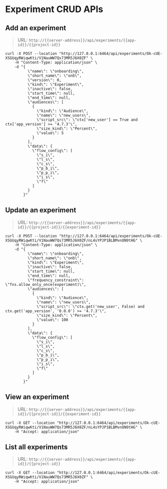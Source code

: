 # Experiment CRUD APIs

## Add an experiment

> URL: `http://{{server-address}}/api/experiments/{{app-id}}/{{project-id}}`

```
curl -X POST --location "http://127.0.0.1:6464/api/experiments/Ok-cUE-XSGUqyRWiqwKti/V1NauWW7Qs73MR5J6X0ZF" \
    -H "Content-Type: application/json" \
    -d "{
          \"name\": \"onboarding\",
          \"short_name\": \"onb\",
          \"version\": 0,
          \"kind\": \"Experiment\",
          \"inactive\": false,
          \"start_time\": null,
          \"end_time\": null,
          \"audiences\": [
            {
              \"kind\": \"Audience\",
              \"name\": \"new_users\",
              \"script_src\": \"ctx['new_user'] == True and ctx['app_version'] >= '4.7.3'\",
              \"size_kind\": \"Percent\",
              \"value\": 5
            }
          ],
          \"data\": {
            \"flow_config\": [
              \"s_i\",
              \"l_s\",
              \"c_s\",
              \"p_b_i\",
              \"p_p_i\",
              \"i_s\",
              \"f\"
            ]
          }
        }"
```

## Update an experiment

> URL: `http://{{server-address}}/api/experiments/{{app-id}}/{{project-id}}/{{experiment-id}}`

```
curl -X POST --location "http://127.0.0.1:6464/api/experiments/Ok-cUE-XSGUqyRWiqwKti/V1NauWW7Qs73MR5J6X0ZF/nL4sYPJP1BLBMvnON9tHG" \
    -H "Content-Type: application/json" \
    -d "{
          \"name\": \"onboarding\",
          \"short_name\": \"onb\",
          \"kind\": \"Experiment\",
          \"inactive\": false,
          \"start_time\": null,
          \"end_time\": null,
          \"frequency_constraint\": \"fns.allow_only_once(experiment)\",
          \"audiences\": [
            {
              \"kind\": \"Audience\",
              \"name\": \"new_users\",
              \"script_src\": \"ctx.get('new_user', False) and ctx.get('app_version', '0.0.0') >= '4.7.3'\",
              \"size_kind\": \"Percent\",
              \"value\": 100
            }
          ],
          \"data\": {
            \"flow_config\": [
              \"s_i\",
              \"l_s\",
              \"c_s\",
              \"p_b_i\",
              \"p_p_i\",
              \"i_s\",
              \"f\"
            ]
          }
        }"
```

## View an experiment

> URL: `http://{{server-address}}/api/experiments/{{app-id}}/{{project-id}}/{{experiment-id}}`

```
curl -X GET --location "http://127.0.0.1:6464/api/experiments/Ok-cUE-XSGUqyRWiqwKti/V1NauWW7Qs73MR5J6X0ZF/nL4sYPJP1BLBMvnON9tHG" \
    -H "Accept: application/json"
```

## List all experiments

> URL: `http://{{server-address}}/api/experiments/{{app-id}}/{{project-id}}`

```
curl -X GET --location "http://127.0.0.1:6464/api/experiments/Ok-cUE-XSGUqyRWiqwKti/V1NauWW7Qs73MR5J6X0ZF" \
    -H "Accept: application/json"
```


